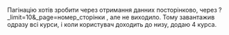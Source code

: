 Пагінацію хотів зробити через отримання данних посторінково, через ?_limit=10&_page=номер_сторінки , але не виходило. Тому завантажив одразу всі курси, і коли користувач
доходить до низу, додаю 4 курса.

